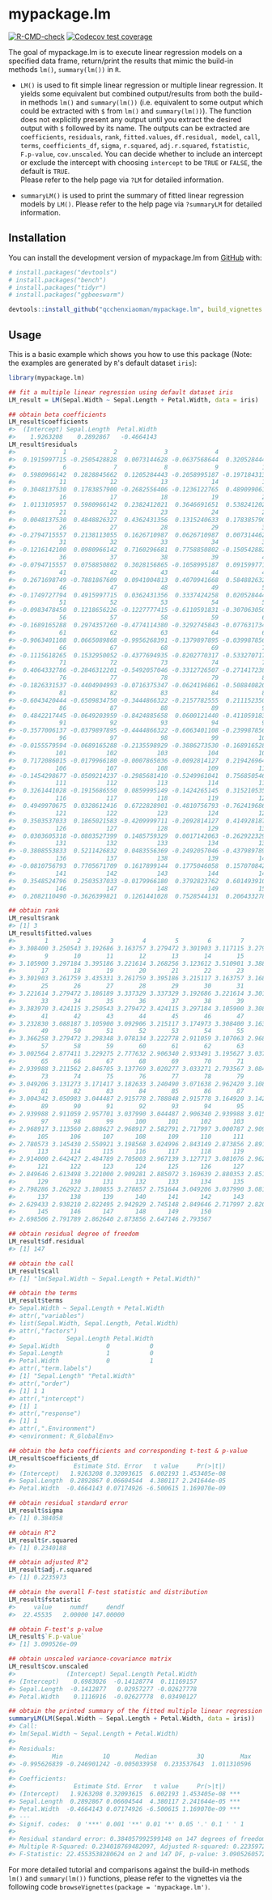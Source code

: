 
# mypackage.lm

<!-- badges: start -->
  [![R-CMD-check](https://github.com/qcchenxiaoman/mypackage.lm/actions/workflows/R-CMD-check.yaml/badge.svg)](https://github.com/qcchenxiaoman/mypackage.lm/actions/workflows/R-CMD-check.yaml)
[![Codecov test coverage](https://codecov.io/gh/qcchenxiaoman/mypackage.lm/branch/main/graph/badge.svg)](https://app.codecov.io/gh/qcchenxiaoman/mypackage.lm?branch=main)
<!-- badges: end -->

The goal of mypackage.lm is to execute linear regression models on a specified data frame, return/print the results that mimic the build-in methods `lm()`,  `summary(lm())` in `R`. 

- `LM()` is used to fit simple linear regression or multiple linear regression. 
It yields some equivalent but combined output/results from both the build-in methods `lm()` and `summary(lm())` (i.e. equivalent to some output which could be extracted with `$` from `lm()` and `summary(lm())`).
The function does not explicitly present any output until you extract the desired output with `$` followed by its name. 
The outputs can be extracted are 
`coefficients`, `residuals`, `rank`, `fitted.values`, `df.residual, model`, `call`, `terms`, 
`coefficients_df`, `sigma`, `r.squared`, `adj.r.squared`, `fstatistic`, `F.p-value`, `cov.unscaled`.
You can decide whether to include an intercept or exclude the intercept with choosing `intercept` to be `TRUE` or `FALSE`, the default is `TRUE`.  
Please refer to the help page via `?LM` for detailed information. 

- `summaryLM()` is used to print the summary of fitted linear regression models by `LM()`. 
Please refer to the help page via `?summaryLM` for detailed information.


## Installation

You can install the development version of mypackage.lm from [GitHub](https://github.com/) with:

``` r
# install.packages("devtools")
# install.packages("bench")
# install.packages("tidyr")
# install.packages("ggbeeswarm")

devtools::install_github("qcchenxiaoman/mypackage.lm", build_vignettes = T)
```

## Usage

This is a basic example which shows you how to use this package
(Note: the examples are generated by `R`'s default dataset `iris`):

``` r
library(mypackage.lm)

## fit a multiple linear regression using default dataset iris
LM_result = LM(Sepal.Width ~ Sepal.Length + Petal.Width, data = iris)

## obtain beta coefficients
LM_result$coefficients
#>  (Intercept) Sepal.Length  Petal.Width 
#>    1.9263208    0.2892867   -0.4664143
LM_result$residuals
#>             1             2             3             4             5 
#>  0.1915997715 -0.2505428828  0.0073144628 -0.0637568644  0.3205284443 
#>             6             7             8             9            10 
#>  0.5980966142  0.2828845662  0.1205284443 -0.2058995187 -0.1971843135 
#>            11            12            13            14            15 
#>  0.3048137530  0.1783857900 -0.2682556406 -0.1236122765  0.4890990617 
#>            16            17            18            19            20 
#>  1.0113105957  0.5980966142  0.2382412021  0.3646691651  0.5382412021 
#>            21            22            23            24            25 
#>  0.0048137530  0.4848826327  0.4362431356  0.1315240633  0.1783857900 
#>            26            27            28            29            30 
#> -0.2794715557  0.2138113055  0.1626710987  0.0626710987  0.0073144628 
#>            31            32            33            34            35 
#> -0.1216142100  0.0980966142  0.7160296681  0.7758850802 -0.1505428828 
#>            36            37            38            39            40 
#> -0.0794715557  0.0758850802  0.3028156865 -0.1058995187  0.0915997715 
#>            41            42            43            44            45 
#>  0.2671698749 -0.7881867609  0.0941004813  0.4070941668  0.5848826327 
#>            46            47            48            49            50 
#> -0.1749727794  0.4915997715  0.0362431356  0.3337424258  0.0205284443 
#>            51            52            53            54            55 
#> -0.0983478450  0.1218656226 -0.1227777415 -0.6110591831 -0.3070630502 
#>            56            57            58            59            60 
#> -0.1689165288  0.2974357260 -0.4774114380 -0.3292745843 -0.0776317340 
#>            61            62            63            64            65 
#> -0.9063401108  0.0665089868 -0.9956268391 -0.1379897895 -0.0399878560 
#>            66            67            68            69            70 
#> -0.1115618265  0.1532950052 -0.4377694935 -0.8202770317 -0.5332707172 
#>            71            72            73            74            75 
#>  0.4064332786 -0.2846312201 -0.5492057046 -0.3312726507 -0.2714172386 
#>            76            77            78            79            80 
#> -0.1826331537 -0.4404904993 -0.0716375347 -0.0624196861 -0.5088408206 
#>            81            82            83            84            85 
#> -0.6043420444 -0.6509834750 -0.3444866322 -0.2157782555  0.2111523509 
#>            86            87            88            89            90 
#>  0.4842217445 -0.0649203959 -0.8424885658  0.0600121440 -0.4110591831 
#>            91            92            93            94            95 
#> -0.3577006137 -0.0379897895 -0.4444866322 -0.6063401108 -0.2399878560 
#>            96            97            98            99           100 
#> -0.0155579594 -0.0689165288 -0.2135598929 -0.3886273530 -0.1689165288 
#>           101           102           103           104           105 
#>  0.7172086015 -0.0179966180 -0.0007865036 -0.0092814127  0.2194269640 
#>           106           107           108           109           110 
#> -0.1454298677 -0.0509214237 -0.2985681410 -0.5249961041  0.7568505461 
#>           111           112           113           114           115 
#>  0.3261441028 -0.1915686550  0.0859995149 -0.1424265145  0.3152105351 
#>           116           117           118           119           120 
#>  0.4949970675  0.0328612416  0.6722828901 -0.4810756793 -0.7624196861 
#>           121           122           123           124           125 
#>  0.3503537033  0.1865021583 -0.4209999711 -0.2092814127  0.4149281878 
#>           126           127           128           129           130 
#>  0.0303605318 -0.0803527399  0.1485759329  0.0017142063 -0.2629223294 
#>           131           132           133           134           135 
#> -0.3808553833  0.5211426832  0.0483556369 -0.2492057046 -0.4379897895 
#>           136           137           138           139           140 
#> -0.0810756793  0.7705671709  0.1617899144  0.1775046058  0.1570708421 
#>           141           142           143           144           145 
#>  0.3548524796  0.2503537033 -0.0179966180  0.3792823762  0.6014939102 
#>           146           147           148           149           150 
#>  0.2082110490 -0.3626399821  0.1261441028  0.7528544131  0.2064332786

## obtain rank 
LM_result$rank
#> [1] 3
LM_result$fitted.values
#>        1        2        3        4        5        6        7        8 
#> 3.308400 3.250543 3.192686 3.163757 3.279472 3.301903 3.117115 3.279472 
#>        9       10       11       12       13       14       15       16 
#> 3.105900 3.297184 3.395186 3.221614 3.268256 3.123612 3.510901 3.388689 
#>       17       18       19       20       21       22       23       24 
#> 3.301903 3.261759 3.435331 3.261759 3.395186 3.215117 3.163757 3.168476 
#>       25       26       27       28       29       30       31       32 
#> 3.221614 3.279472 3.186189 3.337329 3.337329 3.192686 3.221614 3.301903 
#>       33       34       35       36       37       38       39       40 
#> 3.383970 3.424115 3.250543 3.279472 3.424115 3.297184 3.105900 3.308400 
#>       41       42       43       44       45       46       47       48 
#> 3.232830 3.088187 3.105900 3.092906 3.215117 3.174973 3.308400 3.163757 
#>       49       50       51       52       53       54       55       56 
#> 3.366258 3.279472 3.298348 3.078134 3.222778 2.911059 3.107063 2.968917 
#>       57       58       59       60       61       62       63       64 
#> 3.002564 2.877411 3.229275 2.777632 2.906340 2.933491 3.195627 3.037990 
#>       65       66       67       68       69       70       71       72 
#> 2.939988 3.211562 2.846705 3.137769 3.020277 3.033271 2.793567 3.084631 
#>       73       74       75       76       77       78       79       80 
#> 3.049206 3.131273 3.171417 3.182633 3.240490 3.071638 2.962420 3.108841 
#>       81       82       83       84       85       86       87       88 
#> 3.004342 3.050983 3.044487 2.915778 2.788848 2.915778 3.164920 3.142489 
#>       89       90       91       92       93       94       95       96 
#> 2.939988 2.911059 2.957701 3.037990 3.044487 2.906340 2.939988 3.015558 
#>       97       98       99      100      101      102      103      104 
#> 2.968917 3.113560 2.888627 2.968917 2.582791 2.717997 3.000787 2.909281 
#>      105      106      107      108      109      110      111      112 
#> 2.780573 3.145430 2.550921 3.198568 3.024996 2.843149 2.873856 2.891569 
#>      113      114      115      116      117      118      119      120 
#> 2.914000 2.642427 2.484789 2.705003 2.967139 3.127717 3.081076 2.962420 
#>      121      122      123      124      125      126      127      128 
#> 2.849646 2.613498 3.221000 2.909281 2.885072 3.169639 2.880353 2.851424 
#>      129      130      131      132      133      134      135      136 
#> 2.798286 3.262922 3.180855 3.278857 2.751644 3.049206 3.037990 3.081076 
#>      137      138      139      140      141      142      143      144 
#> 2.629433 2.938210 2.822495 2.942929 2.745148 2.849646 2.717997 2.820718 
#>      145      146      147      148      149      150 
#> 2.698506 2.791789 2.862640 2.873856 2.647146 2.793567

## obtain residual degree of freedom 
LM_result$df.residual
#> [1] 147

## obtain the call
LM_result$call
#> [1] "lm(Sepal.Width ~ Sepal.Length + Petal.Width)"

## obtain the terms
LM_result$terms
#> Sepal.Width ~ Sepal.Length + Petal.Width
#> attr(,"variables")
#> list(Sepal.Width, Sepal.Length, Petal.Width)
#> attr(,"factors")
#>              Sepal.Length Petal.Width
#> Sepal.Width             0           0
#> Sepal.Length            1           0
#> Petal.Width             0           1
#> attr(,"term.labels")
#> [1] "Sepal.Length" "Petal.Width" 
#> attr(,"order")
#> [1] 1 1
#> attr(,"intercept")
#> [1] 1
#> attr(,"response")
#> [1] 1
#> attr(,".Environment")
#> <environment: R_GlobalEnv>

## obtain the beta coefficients and corresponding t-test & p-value
LM_result$coefficients_df
#>                Estimate Std. Error   t value     Pr(>|t|)
#> (Intercept)   1.9263208 0.32093615  6.002193 1.453405e-08
#> Sepal.Length  0.2892867 0.06604544  4.380117 2.241644e-05
#> Petal.Width  -0.4664143 0.07174926 -6.500615 1.169070e-09

## obtain residual standard error
LM_result$sigma
#> [1] 0.384058

## obtain R^2
LM_result$r.squared
#> [1] 0.2340188

## obtain adjusted R^2
LM_result$adj.r.squared
#> [1] 0.2235973

## obtain the overall F-test statistic and distribution 
LM_result$fstatistic
#>     value     numdf     dendf 
#>  22.45535   2.00000 147.00000

## obtain F-test's p-value
LM_result$`F.p-value`
#> [1] 3.090526e-09

## obtain unscaled variance-covariance matrix 
LM_result$cov.unscaled
#>              (Intercept) Sepal.Length Petal.Width
#> (Intercept)    0.6983026  -0.14128774  0.11169157
#> Sepal.Length  -0.1412877   0.02957277 -0.02627778
#> Petal.Width    0.1116916  -0.02627778  0.03490127

## obtain the printed summary of the fitted multiple linear regression model 
summaryLM(LM(Sepal.Width ~ Sepal.Length + Petal.Width, data = iris))
#> Call: 
#> lm(Sepal.Width ~ Sepal.Length + Petal.Width)
#>  
#> Residuals: 
#>          Min           1Q       Median           3Q          Max 
#> -0.995626839 -0.246901242 -0.005033958  0.233537643  1.011310596 
#> 
#> Coefficients: 
#>                Estimate Std. Error   t value     Pr(>|t|)    
#> (Intercept)   1.9263208 0.32093615  6.002193 1.453405e-08 ***
#> Sepal.Length  0.2892867 0.06604544  4.380117 2.241644e-05 ***
#> Petal.Width  -0.4664143 0.07174926 -6.500615 1.169070e-09 ***
#> ---
#> Signif. codes:  0 '***' 0.001 '**' 0.01 '*' 0.05 '.' 0.1 ' ' 1 
#> 
#> Residual standard error: 0.384057992599148 on 147 degrees of freedom 
#> Multiple R-Squared: 0.234018769482097, Adjusted R-squared: 0.223597256141718
#> F-Statistic: 22.4553538280624 on 2 and 147 DF, p-value: 3.09052605729221e-09
```

For more detailed tutorial and comparisons against the build-in methods `lm()` and `summary(lm())` functions, 
please refer to the vignettes via the following code `browseVignettes(package = 'mypackage.lm')`.
